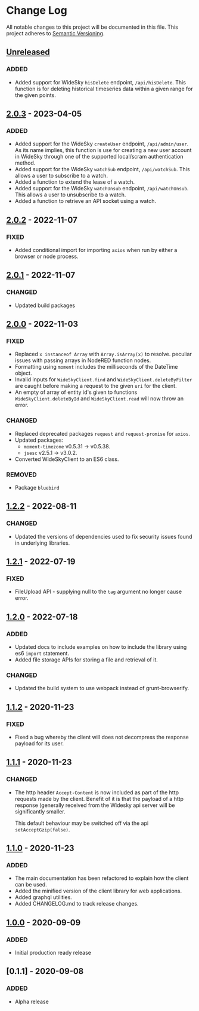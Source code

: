 # Change Log
All notable changes to this project will be documented in this file.
This project adheres to [Semantic Versioning](http://semver.org/).

## [Unreleased]
### ADDED
- Added support for WideSky `hisDelete` endpoint, `/api/hisDelete`. This function is for deleting
  historical timeseries data within a given range for the given points.

## [2.0.3] - 2023-04-05
### ADDED
- Added support for the WideSky `createUser` endpoint, `/api/admin/user`. As its name implies, this function is use for 
  creating a new user account in WideSky through one of the supported local/scram authentication method.
- Added support for the WideSky `watchSub` endpoint, `/api/watchSub`. This allows a user to subscribe to a watch.
- Added a function to extend the lease of a watch.
- Added support for the WideSky `watchUnsub` endpoint, `/api/watchUnsub`. This allows a user to unsubscribe to a watch.
- Added a function to retrieve an API socket using a watch.

## [2.0.2] - 2022-11-07
### FIXED
- Added conditional import for importing `axios` when run by either a browser or node process.

## [2.0.1] - 2022-11-07
### CHANGED
- Updated build packages 

## [2.0.0] - 2022-11-03
### FIXED
- Replaced `x instanceof Array` with `Array.isArray(x)` to resolve.
  peculiar issues with passing arrays in NodeRED function nodes.
- Formatting using `moment` includes the milliseconds of the DateTime object.
- Invalid inputs for `WideSkyClient.find` and `WideSkyClient.deleteByFilter` are caught before 
  making a request to the given `uri` for the client.
- An empty of array of entity id's given to functions `WideSkyClient.deleteById` and 
  `WideSkyClient.read` will now throw an error.

### CHANGED
- Replaced deprecated packages `request` and `request-promise` for `axios`.
- Updated packages:
  - `moment-timezone` v0.5.31 -> v0.5.38.
  - `jsesc` v2.5.1 -> v3.0.2.
- Converted WideSkyClient to an ES6 class.

### REMOVED
- Package `bluebird`

## [1.2.2] - 2022-08-11
### CHANGED
- Updated the versions of dependencies used to fix security issues found in
  underlying libraries.

## [1.2.1] - 2022-07-19
### FIXED
- FileUpload API - supplying null to the `tag` argument no longer cause error.

## [1.2.0] - 2022-07-18
### ADDED
- Updated docs to include examples on how to include the library using es6 `import` statement.
- Added file storage APIs for storing a file and retrieval of it.

### CHANGED
- Updated the build system to use webpack instead of grunt-browserify.

## [1.1.2] - 2020-11-23
### FIXED
- Fixed a bug whereby the client will does not decompress the response payload for its user.

## [1.1.1] - 2020-11-23
### CHANGED
- The http header `Accept-Content` is now included as part of the http requests
  made by the client. Benefit of it is that the payload of a http response (generally
  received from the Widesky api server will be significantly smaller.

  This default behaviour may be switched off via the api `setAcceptGzip(false)`.

## [1.1.0] - 2020-11-23
### ADDED
- The main documentation has been refactored to explain how the client can be used.
- Added the minified version of the client library for web applications.
- Added graphql utilities.
- Added CHANGELOG.md to track release changes.

## [1.0.0] - 2020-09-09
### ADDED
- Initial production ready release

## [0.1.1] - 2020-09-08
### ADDED
- Alpha release

[Unreleased]: https://github.com/widesky/jswidesky-client/compare/master...2.0.3
[1.0.0]: https://github.com/widesky/jswidesky-client/compare/1.0.0...1.0.0
[1.1.0]: https://github.com/widesky/jswidesky-client/compare/1.1.0...1.0.0
[1.1.1]: https://github.com/widesky/jswidesky-client/compare/1.1.1...1.1.0
[1.1.2]: https://github.com/widesky/jswidesky-client/compare/1.1.2...1.1.1
[1.2.0]: https://github.com/widesky/jswidesky-client/compare/1.2.0...1.1.2
[1.2.1]: https://github.com/widesky/jswidesky-client/compare/1.2.1...1.2.0
[1.2.2]: https://github.com/widesky/jswidesky-client/compare/1.2.2...1.2.1
[2.0.0]: https://github.com/widesky/jswidesky-client/compare/2.0.0...1.2.2
[2.0.1]: https://github.com/widesky/jswidesky-client/compare/2.0.1...2.0.0
[2.0.2]: https://github.com/widesky/jswidesky-client/compare/2.0.2...2.0.1
[2.0.3]: https://github.com/widesky/jswidesky-client/compare/2.0.3...2.0.2
